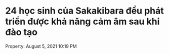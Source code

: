 # 24 học sinh của Sakakibara đều phát triển được khả năng cảm âm sau khi đào tạo

Property: August 5, 2021 10:19 PM